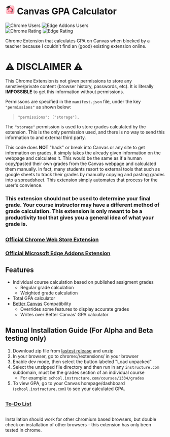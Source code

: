 # <img src="logo.png" width="30"> Canvas GPA Calculator 
![Chrome Users](https://img.shields.io/chrome-web-store/users/hedjldnoldbeihmghalfbkaobifigmhi?style=for-the-badge&label=Chrome%20Users:&labelColor=4285F4&labelColor=4285F4&color=4285F4) ![Edge Addons Users](https://img.shields.io/badge/dynamic/json?label=Edge%20Addons%20Users:\&query=%24.activeInstallCount\&url=https%3A%2F%2Fmicrosoftedge.microsoft.com%2Faddons%2Fgetproductdetailsbycrxid%2Fkjljmlkojppfklkhdifcbbkhbalhmgfm\&style=for-the-badge\&logo=microsoft-edge\&color=4285F4\&labelColor=4285F4\&labelColor=4285F4)\
![Chrome Rating](https://img.shields.io/chrome-web-store/stars/hedjldnoldbeihmghalfbkaobifigmhi?style=for-the-badge&label=Chrome%20Rating:&labelColor=4285F4&labelColor=4285F4&color=4285F4) ![Edge Rating](https://img.shields.io/badge/Edge%20Addons%20Rating%3A-None-4285F4?style=for-the-badge&logo=microsoft-edge&labelColor=4285F4&labelColor=4285F4)






Chrome Extension that calculates GPA on Canvas when blocked by a teacher because I couldn't find an (good) existing extension online.


# **⚠ DISCLAIMER ⚠**
This Chrome Extension is not given permissions to store any senstive/private content (browser history, passwords, etc). It is literally **IMPOSSIBLE** to get this information without permissions. 

Permissons are specified in the `manifest.json` file, under the key `"permissions"` as shown below:

> `"permissions": ["storage"],`

The `"storage"` permission is used to store grades calculated by the extension. This is the only permission used, and there is no way to send this information to and external third party. 

This code does **NOT** "hack" or break into Canvas or any site to get information on grades, it simply takes the already given information on the webpage and calculates it. This would be the same as if a human copy/pasted their own grades from the Canvas webpage and calculated them manually. In fact, many students resort to external tools that such as google sheets to track their grades by manually copying and pasting grades into a spreadsheet. This extension simply automates that process for the user's convience. 

### **This extension should not be used to determine your final grade. Your course instructor may have a different method of grade calculation. This extension is only meant to be a productivity tool that gives you a general idea of what your grade is.**

##

### [Official Chrome Web Store Extension](https://chromewebstore.google.com/detail/canvas-gpa-calculator/hedjldnoldbeihmghalfbkaobifigmhi) 
### [Official Microsoft Edge Addons Extension](https://microsoftedge.microsoft.com/addons/detail/canvas-gpa-calculator/kjljmlkojppfklkhdifcbbkhbalhmgfm) 




##

## Features
- Individual course calculation based on published assigment grades
   - Regular grade calculation
   - Weighted grade calculation
- Total GPA calculator
- [Better Canvas](https://chromewebstore.google.com/detail/better-canvas/cndibmoanboadcifjkjbdpjgfedanolh) Compatibility
   - Overrides some features to display accurate grades
   - Writes over Better Canvas' GPA calculator
## Manual Installation Guide (For Alpha and Beta testing only)
1. Download zip file from [lastest release](https://github.com/gavin-ho1/canvas-gpa-calculator/releases/latest) and unzip
2. In your browser, go to chrome://extensions/ in your browser
3. Enable dev mode, then select the button labeled "Load unpacked"
4. Select the unzipped file directory and then run in any `instructure.com` subdomain, must be the grades section of an individual course
   - For example: `school.instructure.com/courses/1334/grades`
5. To view GPA, go to your Canvas hompage/dashboard (`school.instructure.com`) to see your calculated GPA. 

##

### [To-Do List](/To-Do.md)

##

Installation should work for other chromium based browsers, but double check on installation of other browsers - this extension has only been tested in chrome.

